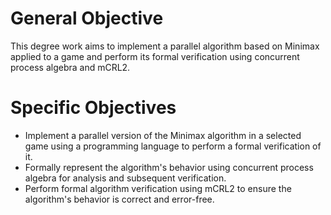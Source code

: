 
# General Objective 
This degree work aims to implement a parallel algorithm based on Minimax applied to a game and perform its formal verification using concurrent process algebra and mCRL2. 

# Specific Objectives 
- Implement a parallel version of the Minimax algorithm in a selected game using a programming language to perform a formal verification of it. 
- Formally represent the algorithm's behavior using concurrent process algebra for analysis and subsequent verification. 
- Perform formal algorithm verification using mCRL2 to ensure the algorithm's behavior is correct and error-free.
